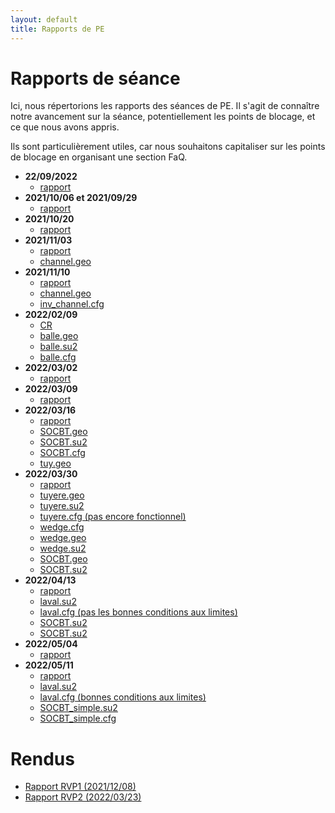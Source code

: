 ```yaml
---
layout: default
title: Rapports de PE
---
```


# Rapports de séance

Ici, nous répertorions les rapports des séances de PE. Il s'agit de connaître notre avancement sur la séance, potentiellement les points de blocage, et ce que nous avons appris.

Ils sont particulièrement utiles, car nous souhaitons capitaliser sur les points de blocage en organisant une section FaQ.

- **22/09/2022**
    - [rapport](https://raw.githubusercontent.com/SU2CLC/su2_clc/main/rapports/2021:09:22.pdf)
- **2021/10/06 et 2021/09/29**
    - [rapport](https://raw.githubusercontent.com/SU2CLC/su2_clc/main/rapports/2021:10:06%20et%202021:09:29.pdf)
- **2021/10/20** 
    - [rapport](https://raw.githubusercontent.com/SU2CLC/su2_clc/main/rapports/2021:10:20.pdf)
- **2021/11/03**
    - [rapport](https://raw.githubusercontent.com/SU2CLC/su2_clc/main/rapports/2021:11:03.pdf)
    - [channel.geo](https://raw.githubusercontent.com/SU2CLC/su2_clc/main/fichiers/channel1.geo)
- **2021/11/10**
    - [rapport](https://raw.githubusercontent.com/SU2CLC/su2_clc/main/rapports/2021:11:10.pdf)
    - [channel.geo](https://raw.githubusercontent.com/SU2CLC/su2_clc/main/fichiers/channel2.geo)
    - [inv_channel.cfg](https://raw.githubusercontent.com/SU2CLC/su2_clc/main/fichiers/inv_channel.cfg)
- **2022/02/09**
    - [CR](https://raw.githubusercontent.com/SU2CLC/su2_clc/main/fichiers/CR1.png)
    - [balle.geo](https://raw.githubusercontent.com/SU2CLC/su2_clc/main/fichiers/balle.geo)
    - [balle.su2](https://raw.githubusercontent.com/SU2CLC/su2_clc/main/fichiers/balle.su2)
    - [balle.cfg](https://raw.githubusercontent.com/SU2CLC/su2_clc/main/fichiers/balle.cfg)
- **2022/03/02**
    - [rapport](https://raw.githubusercontent.com/SU2CLC/su2_clc/main/rapports/2022:03:02.pdf)
- **2022/03/09**
    - [rapport](https://raw.githubusercontent.com/SU2CLC/su2_clc/main/rapports/2022:03:09.pdf)
- **2022/03/16**
    - [rapport](https://raw.githubusercontent.com/SU2CLC/su2_clc/main/rapports/2022:03:16.pdf)
    - [SOCBT.geo](https://raw.githubusercontent.com/SU2CLC/su2_clc/main/fichiers/SOCBT1.geo)
    - [SOCBT.su2](https://raw.githubusercontent.com/SU2CLC/su2_clc/main/fichiers/SOCBT1.su2)
    - [SOCBT.cfg](https://raw.githubusercontent.com/SU2CLC/su2_clc/main/fichiers/SOCBT1.cfg)
    - [tuy.geo](https://raw.githubusercontent.com/SU2CLC/su2_clc/main/fichiers/tuy1.geo)
- **2022/03/30**
    - [rapport](https://raw.githubusercontent.com/SU2CLC/su2_clc/main/rapports/2022:03:30.pdf)
    - [tuyere.geo](https://raw.githubusercontent.com/SU2CLC/su2_clc/main/fichiers/tuyere2.geo)
    - [tuyere.su2](https://raw.githubusercontent.com/SU2CLC/su2_clc/main/fichiers/tuyere2.su2)
    - [tuyere.cfg (pas encore fonctionnel)](https://raw.githubusercontent.com/SU2CLC/su2_clc/main/fichiers/tuyere2.cfg)
    - [wedge.cfg](https://raw.githubusercontent.com/SU2CLC/su2_clc/main/fichiers/wedge.cfg)
    - [wedge.geo](https://raw.githubusercontent.com/SU2CLC/su2_clc/main/fichiers/wedge.geo)
    - [wedge.su2](https://raw.githubusercontent.com/SU2CLC/su2_clc/main/fichiers/wedge.su2)
    - [SOCBT.geo](https://raw.githubusercontent.com/SU2CLC/su2_clc/main/fichiers/SOCBT2.geo)
    - [SOCBT.su2](https://raw.githubusercontent.com/SU2CLC/su2_clc/main/fichiers/SOCBT2.su2)
- **2022/04/13**
    - [rapport](https://raw.githubusercontent.com/SU2CLC/su2_clc/main/rapports/2022:04:13.pdf)
    - [laval.su2](https://raw.githubusercontent.com/SU2CLC/su2_clc/main/fichiers/laval.su2)
    - [laval.cfg (pas les bonnes conditions aux limites)](https://raw.githubusercontent.com/SU2CLC/su2_clc/main/fichiers/laval.cfg)
    - [SOCBT.su2](https://raw.githubusercontent.com/SU2CLC/su2_clc/main/fichiers/SOCBT3.su2)
    - [SOCBT.su2](https://raw.githubusercontent.com/SU2CLC/su2_clc/main/fichiers/SOCBT3.geo)
- **2022/05/04**
    - [rapport](https://raw.githubusercontent.com/SU2CLC/su2_clc/main/rapports/2022:05:04.pdf)
- **2022/05/11**
    - [rapport](https://raw.githubusercontent.com/SU2CLC/su2_clc/main/rapports/2022:05:11.pdf)
    - [laval.su2](https://raw.githubusercontent.com/SU2CLC/su2_clc/main/fichiers/laval.su2)
    - [laval.cfg (bonnes conditions aux limites)](https://raw.githubusercontent.com/SU2CLC/su2_clc/main/fichiers/laval2.cfg)
    - [SOCBT_simple.su2](https://raw.githubusercontent.com/SU2CLC/su2_clc/main/fichiers/SOCBT_simple.su2)
    - [SOCBT_simple.cfg](https://raw.githubusercontent.com/SU2CLC/su2_clc/main/fichiers/SOCBT_simple.cfg)

# Rendus

- [Rapport RVP1 (2021/12/08)](https://raw.githubusercontent.com/SU2CLC/su2_clc/main/rapports/Rapport%20RVP1%20(2021:12:08).pdf)
- [Rapport RVP2 (2022/03/23)](https://raw.githubusercontent.com/SU2CLC/su2_clc/main/rapports/Rapport%20RVP2%20(2022:03:23).pdf)